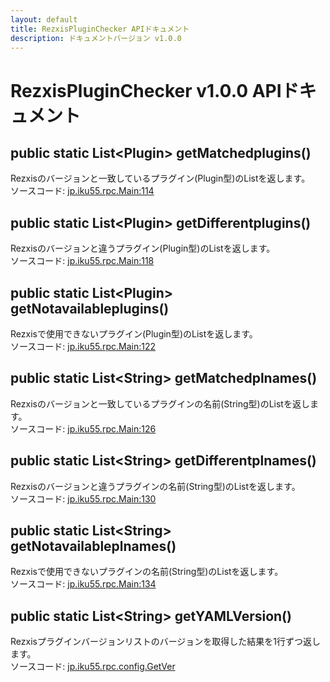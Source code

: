 ```yaml
---
layout: default
title: RezxisPluginChecker APIドキュメント
description: ドキュメントバージョン v1.0.0
---
```

# RezxisPluginChecker v1.0.0 APIドキュメント
## public static List\<Plugin> getMatchedplugins()
Rezxisのバージョンと一致しているプラグイン(Plugin型)のListを返します。  
ソースコード: [jp.iku55.rpc.Main:114](https://github.com/iku55/RezxisPluginChecker/blob/922d5fa7332fc29c9f5bb9c00c3941d81743acf5/src/main/jp/iku55/rpc/Main.java#L114)
## public static List\<Plugin> getDifferentplugins()
Rezxisのバージョンと違うプラグイン(Plugin型)のListを返します。  
ソースコード: [jp.iku55.rpc.Main:118](https://github.com/iku55/RezxisPluginChecker/blob/922d5fa7332fc29c9f5bb9c00c3941d81743acf5/src/main/jp/iku55/rpc/Main.java#L118)
## public static List\<Plugin> getNotavailableplugins()
Rezxisで使用できないプラグイン(Plugin型)のListを返します。  
ソースコード: [jp.iku55.rpc.Main:122](https://github.com/iku55/RezxisPluginChecker/blob/922d5fa7332fc29c9f5bb9c00c3941d81743acf5/src/main/jp/iku55/rpc/Main.java#L122)
## public static List\<String> getMatchedplnames()
Rezxisのバージョンと一致しているプラグインの名前(String型)のListを返します。  
ソースコード: [jp.iku55.rpc.Main:126](https://github.com/iku55/RezxisPluginChecker/blob/922d5fa7332fc29c9f5bb9c00c3941d81743acf5/src/main/jp/iku55/rpc/Main.java#L126)
## public static List\<String> getDifferentplnames()
Rezxisのバージョンと違うプラグインの名前(String型)のListを返します。  
ソースコード: [jp.iku55.rpc.Main:130](https://github.com/iku55/RezxisPluginChecker/blob/922d5fa7332fc29c9f5bb9c00c3941d81743acf5/src/main/jp/iku55/rpc/Main.java#L130)
## public static List\<String> getNotavailableplnames()
Rezxisで使用できないプラグインの名前(String型)のListを返します。  
ソースコード: [jp.iku55.rpc.Main:134](https://github.com/iku55/RezxisPluginChecker/blob/922d5fa7332fc29c9f5bb9c00c3941d81743acf5/src/main/jp/iku55/rpc/Main.java#L134)
## public static List\<String> getYAMLVersion()
Rezxisプラグインバージョンリストのバージョンを取得した結果を1行ずつ返します。  
ソースコード: [jp.iku55.rpc.config.GetVer](https://github.com/iku55/RezxisPluginChecker/blob/922d5fa7332fc29c9f5bb9c00c3941d81743acf5/src/main/jp/iku55/rpc/config/GetVer.java#L12)
